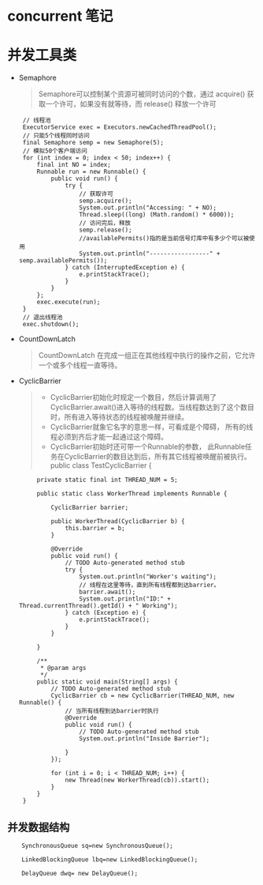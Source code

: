 # concurrent 笔记
# 并发工具类
 - Semaphore
	> Semaphore可以控制某个资源可被同时访问的个数，通过 acquire() 获取一个许可，如果没有就等待，而 release() 释放一个许可

		// 线程池
        ExecutorService exec = Executors.newCachedThreadPool();
        // 只能5个线程同时访问
        final Semaphore semp = new Semaphore(5);
        // 模拟50个客户端访问
        for (int index = 0; index < 50; index++) {
            final int NO = index;
            Runnable run = new Runnable() {
                public void run() {
                    try {
                        // 获取许可
                        semp.acquire();
                        System.out.println("Accessing: " + NO);
                        Thread.sleep((long) (Math.random() * 6000));
                        // 访问完后，释放
                        semp.release();
                        //availablePermits()指的是当前信号灯库中有多少个可以被使用
                        System.out.println("-----------------" + semp.availablePermits()); 
                    } catch (InterruptedException e) {
                        e.printStackTrace();
                    }
                }
            };
            exec.execute(run);
        }
        // 退出线程池
        exec.shutdown();
 - CountDownLatch
	> CountDownLatch 在完成一组正在其他线程中执行的操作之前，它允许一个或多个线程一直等待。

	
 - CyclicBarrier
	>	- CyclicBarrier初始化时规定一个数目，然后计算调用了CyclicBarrier.await()进入等待的线程数。当线程数达到了这个数目时，所有进入等待状态的线程被唤醒并继续。 
 	>	- CyclicBarrier就象它名字的意思一样，可看成是个障碍， 所有的线程必须到齐后才能一起通过这个障碍。 
 	>	- CyclicBarrier初始时还可带一个Runnable的参数， 此Runnable任务在CyclicBarrier的数目达到后，所有其它线程被唤醒前被执行。
		public class TestCyclicBarrier {
		
			private static final int THREAD_NUM = 5;
		
			public static class WorkerThread implements Runnable {
		
				CyclicBarrier barrier;
		
				public WorkerThread(CyclicBarrier b) {
					this.barrier = b;
				}
		
				@Override
				public void run() {
					// TODO Auto-generated method stub
					try {
						System.out.println("Worker's waiting");
						// 线程在这里等待，直到所有线程都到达barrier。
						barrier.await();
						System.out.println("ID:" + Thread.currentThread().getId() + " Working");
					} catch (Exception e) {
						e.printStackTrace();
					}
				}
		
			}
		
			/**
			 * @param args
			 */
			public static void main(String[] args) {
				// TODO Auto-generated method stub
				CyclicBarrier cb = new CyclicBarrier(THREAD_NUM, new Runnable() {
					// 当所有线程到达barrier时执行
					@Override
					public void run() {
						// TODO Auto-generated method stub
						System.out.println("Inside Barrier");
		
					}
				});
		
				for (int i = 0; i < THREAD_NUM; i++) {
					new Thread(new WorkerThread(cb)).start();
				}
			}
		}

## 并发数据结构
		
		SynchronousQueue sq=new SynchronousQueue();
		
		LinkedBlockingQueue lbq=new LinkedBlockingQueue();
		
		DelayQueue dwq= new DelayQueue();
